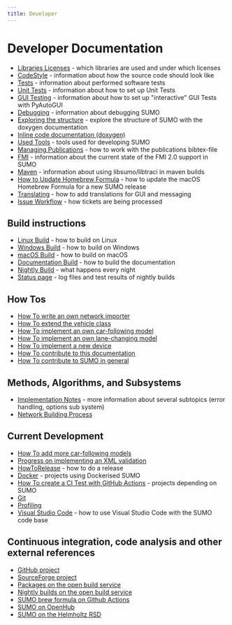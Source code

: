 ```yaml
---
title: Developer
---
```


# Developer Documentation

- [Libraries Licenses](../Libraries_Licenses.md) - which libraries are used and under which licenses
- [CodeStyle](CodeStyle.md) - information about how the source code should look like
- [Tests](Tests.md) - information about performed software tests
- [Unit Tests](Unit_Tests.md) - information about how to set up Unit Tests
- [GUI Testing](GUI_Testing.md) - information about how to set up "interactive" GUI Tests with PyAutoGUI
- [Debugging](Debugging.md) - information about debugging SUMO
- [Exploring the structure](ExploringTheStructure.md) - explore the structure of SUMO with the doxygen documentation
- [Inline code documentation (doxygen)](https://sumo.dlr.de/daily/doxygen/)
- [Used Tools](Used_Tools.md) - tools used for developing SUMO
- [Managing Publications](Managing_Publications.md) - how to work with the publications bibtex-file
- [FMI](FMI.md) - information about the current state of the FMI 2.0 support in SUMO
- [Maven](Maven.md) - information about using libsumo/libtraci in maven builds
- [How to Update Homebrew Formula](HowToUpdateHomebrewFormula.md) - how to update the macOS Homebrew Formula for a new SUMO release
- [Translating](Translating.md) - how to add translations for GUI and messaging
- [Issue Workflow](Workflow.md) - how tickets are being processed

## Build instructions

- [Linux Build](../Installing/Linux_Build.md) - how to
  build on Linux
- [Windows Build](../Installing/Windows_Build.md) -
  how to build on Windows
- [macOS Build](../Installing/MacOS_Build.md) - how to
  build on macOS
- [Documentation Build](Documentation_Build.md) - how to build the
  documentation
- [Nightly Build](Nightly_Build.md) - what
  happens every night
- [Status page](https://sumo.dlr.de/daily/) - log files and test
  results of nightly builds

## How Tos

- [How To write an own network importer](How_To/Net_Importer.md)
- [How To extend the vehicle class](How_To/Extend_Vehicles.md)
- [How To implement an own car-following model](How_To/Car-Following_Model.md)
- [How To implement an own lane-changing model](How_To/Lane-Changing_Model.md)
- [How To implement a new device](How_To/Device.md)
- [How To contribute to this documentation](../FAQ.md#how_do_i_contribute_to_the_documentation)
- [How To contribute to SUMO in general](../FAQ.md#how_can_i_contribute_to_sumo)

## Methods, Algorithms, and Subsystems

- [Implementation Notes](Implementation_Notes/index.md) - more information about several subtopics (error handling, options sub system)
- [Network Building Process](Network_Building_Process.md)

## Current Development

- [How To add more car-following models](Implementation_Notes/Vehicle_Models.md)
- [Progress on implementing an XML validation](XML_Validation.md)
- [HowToRelease](HowToRelease.md) - how to do a release
- [Docker](Docker.md) - projects using Dockerised SUMO
- [How To create a CI Test with GitHub Actions](Github_Actions_CI_Test.md) - projects depending on SUMO
- [Git](GitStuff.md)
- [Profiling](Profiling.md)
- [Visual Studio Code](VisualStudioCode.md) - how to use Visual Studio Code with the SUMO code base

## Continuous integration, code analysis and other external references

- [GitHub project](https://github.com/eclipse-sumo/sumo)
- [SourceForge project](https://sourceforge.net/projects/sumo/)
- [Packages on the open build service](https://software.opensuse.org/package/sumo)
- [Nightly builds on the open build service](https://build.opensuse.org/package/show/science:dlr/sumo_nightly)
- [SUMO brew formula on Github Actions](https://github.com/DLR-TS/homebrew-sumo/actions)
- [SUMO on OpenHub](https://www.openhub.net/p/sumo/)
- [SUMO on the Helmholtz RSD](https://helmholtz.software/software/sumo)
